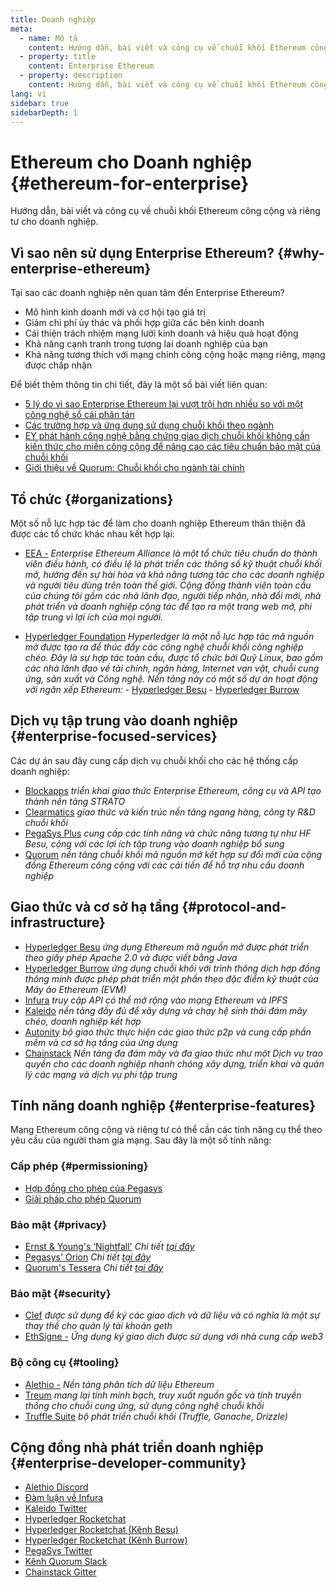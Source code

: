 ```yaml
---
title: Doanh nghiệp
meta:
  - name: Mô tả
    content: Hướng dẫn, bài viết và công cụ về chuỗi khối Ethereum công cộng và riêng tư cho doanh nghiệp
  - property: title
    content: Enterprise Ethereum
  - property: description
    content: Hướng dẫn, bài viết và công cụ về chuỗi khối Ethereum công cộng và riêng tư cho doanh nghiệp
lang: vi
sidebar: true
sidebarDepth: 1
---
```


# Ethereum cho Doanh nghiệp {#ethereum-for-enterprise}

<div class="featured">Hướng dẫn, bài viết và công cụ về chuỗi khối Ethereum công cộng và riêng tư cho doanh nghiệp.</div>

## Vì sao nên sử dụng Enterprise Ethereum? {#why-enterprise-ethereum}

Tại sao các doanh nghiệp nên quan tâm đến Enterprise Ethereum?

- Mô hình kinh doanh mới và cơ hội tạo giá trị
- Giảm chi phí ủy thác và phối hợp giữa các bên kinh doanh
- Cải thiện trách nhiệm mạng lưới kinh doanh và hiệu quả hoạt động
- Khả năng cạnh tranh trong tương lai doanh nghiệp của bạn
- Khả năng tương thích với mạng chính công cộng hoặc mạng riêng, mạng được chấp nhận

Để biết thêm thông tin chi tiết, đây là một số bài viết liên quan:

- [5 lý do vì sao Enterprise Ethereum lại vượt trội hơn nhiều so với một công nghệ sổ cái phân tán](https://media.consensys.net/5-reasons-why-enterprise-ethereum-is-so-much-more-than-a-distributed-ledger-technology-c9a89db82cb5)
- [Các trường hợp và ứng dụng sử dụng chuỗi khối theo ngành](https://media.consensys.net/enterprise-ethereum-blockchain-use-cases-and-applications-by-industry-3914d1210049)
- [EY phát hành công nghệ bằng chứng giao dịch chuỗi khối không cần kiến ​​thức cho miền công cộng để nâng cao các tiêu chuẩn bảo mật của chuỗi khối](https://www.ey.com/en_gl/news/2019/04/ey-releases-zero-knowledge-proof-blockchain-transaction-technology-to-the-public-domain-to-advance-blockchain-privacy-standards)
- [Giới thiệu về Quorum: Chuỗi khối cho ngành tài chính](https://medium.com/blockchain-at-berkeley/introduction-to-quorum-blockchain-for-the-financial-sector-58813f84e88c)

## Tổ chức {#organizations}

Một số nỗ lực hợp tác để làm cho doanh nghiệp Ethereum thân thiện đã được các tổ chức khác nhau kết hợp lại:

- [EEA -](https://entethalliance.org/) _Enterprise Ethereum Alliance là một tổ chức tiêu chuẩn do thành viên điều hành, có điều lệ là phát triển các thông số kỹ thuật chuỗi khối mở, hướng đến sự hài hòa và khả năng tương tác cho các doanh nghiệp và người tiêu dùng trên toàn thế giới. Cộng đồng thành viên toàn cầu của chúng tôi gồm các nhà lãnh đạo, người tiếp nhận, nhà đổi mới, nhà phát triển và doanh nghiệp cộng tác để tạo ra một trang web mở, phi tập trung vì lợi ích của mọi người._

- [Hyperledger Foundation](https://hyperledger.org) _Hyperledger là một nỗ lực hợp tác mã nguồn mở được tạo ra để thúc đẩy các công nghệ chuỗi khối công nghiệp chéo. Đây là sự hợp tác toàn cầu, được tổ chức bởi Quỹ Linux, bao gồm các nhà lãnh đạo về tài chính, ngân hàng, Internet vạn vật, chuỗi cung ứng, sản xuất và Công nghệ._ _Nền tảng này có một số dự án hoạt động với ngăn xếp Ethereum:_ - [Hyperledger Besu](https://www.hyperledger.org/blog/2019/08/29/announcing-hyperledger-besu) - [Hyperledger Burrow](https://www.hyperledger.org/projects/hyperledger-burrow)

## Dịch vụ tập trung vào doanh nghiệp {#enterprise-focused-services}

Các dự án sau đây cung cấp dịch vụ chuỗi khối cho các hệ thống cấp doanh nghiệp:

- [Blockapps](https://blockapps.net/) _triển khai giao thức Enterprise Ethereum, công cụ và API tạo thành nền tảng STRATO_
- [Clearmatics](https://www.clearmatics.com/about) _giao thức và kiến ​​trúc nền tảng ngang hàng, công ty R&D chuỗi khối_
- [PegaSys Plus](https://pegasys.tech/enterprise/) _cung cấp các tính năng và chức năng tương tự như HF Besu, cộng với các lợi ích tập trung vào doanh nghiệp bổ sung_
- [Quorum](https://www.goquorum.com/) _nền tảng chuỗi khối mã nguồn mở kết hợp sự đổi mới của cộng đồng Ethereum công cộng với các cải tiến để hỗ trợ nhu cầu doanh nghiệp_

## Giao thức và cơ sở hạ tầng {#protocol-and-infrastructure}

- [Hyperledger Besu](https://www.hyperledger.org/projects/besu) _ứng dụng Ethereum mã nguồn mở được phát triển theo giấy phép Apache 2.0 và được viết bằng Java_
- [Hyperledger Burrow](https://www.hyperledger.org/projects/hyperledger-burrow) _ứng dụng chuỗi khối với trình thông dịch hợp đồng thông minh được phép phát triển một phần theo đặc điểm kỹ thuật của Máy ảo Ethereum (EVM)_
- [Infura](https://infura.io/) _truy cập API có thể mở rộng vào mạng Ethereum và IPFS_
- [Kaleido](https://kaleido.io/) _nền tảng đầy đủ để xây dựng và chạy hệ sinh thái đám mây chéo, doanh nghiệp kết hợp_
- [Autonity](https://www.clearmatics.com/about/) _bộ giao thức thực hiện các giao thức p2p và cung cấp phần mềm và cơ sở hạ tầng của ứng dụng_
- [Chainstack](https://chainstack.com/) _Nền tảng đa đám mây và đa giao thức như một Dịch vụ trao quyền cho các doanh nghiệp nhanh chóng xây dựng, triển khai và quản lý các mạng và dịch vụ phi tập trung_

## Tính năng doanh nghiệp {#enterprise-features}

Mạng Ethereum công cộng và riêng tư có thể cần các tính năng cụ thể theo yêu cầu của người tham gia mạng. Sau đây là một số tính năng:

### Cấp phép {#permissioning}

- [Hợp đồng cho phép của Pegasys](https://github.com/PegaSysEng/permissioning-smart-contracts)
- [Giải pháp cho phép Quorum](https://github.com/jpmorganchase/quorum/wiki/Security)

### Bảo mật {#privacy}

- [Ernst & Young's ‘Nightfall'](https://github.com/EYBlockchain/nightfall) _Chi tiết [tại đây](https://bravenewcoin.com/insights/ernst-and-young-rolls-out-'nightfall-to-enable-private-transactions-on)_
- [Pegasys' Orion](https://docs.pantheon.pegasys.tech/en/stable/Concepts/Privacy/Privacy-Overview/) _Chi tiết [tại đây](https://pegasys.tech/privacy-in-pantheon-how-it-works-and-why-your-enterprise-should-care/)_
- [Quorum's Tessera](https://docs.goquorum.com/en/latest/Privacy/Tessera/Tessera/) _Chi tiết [tại đây](https://github.com/jpmorganchase/tessera/wiki/How-Tessera-works)_

### Bảo mật {#security}

- [Clef](https://geth.ethereum.org/clef/Overview) _được sử dụng để ký các giao dịch và dữ liệu và có nghĩa là một sự thay thế cho quản lý tài khoản geth_
- [EthSigne -](https://gitter.im/PegaSysEng/EthSigner) _Ứng dụng ký giao dịch được sử dụng với nhà cung cấp web3_

### Bộ công cụ {#tooling}

- [Alethio -](https://aleth.io/) _Nền tảng phân tích dữ liệu Ethereum_
- [Treum](https://treum.io/) _mang lại tính minh bạch, truy xuất nguồn gốc và tính truyền thống cho chuỗi cung ứng, sử dụng công nghệ chuỗi khối_
- [Truffle Suite](https://trufflesuite.com) _bộ phát triển chuỗi khối (Truffle, Ganache, Drizzle)_

## Cộng đồng nhà phát triển doanh nghiệp {#enterprise-developer-community}

- [Alethio Discord](https://discord.gg/d2t8NuU)
- [Đàm luận về Infura](https://community.infura.io/)
- [Kaleido Twitter](https://twitter.com/Kaleido_io)
- [Hyperledger Rocketchat](https://chat.hyperledger.org/)
- [Hyperledger Rocketchat ̣̣̣(Kênh Besu)](https://chat.hyperledger.org/channel/besu)
- [Hyperledger Rocketchat (Kênh Burrow)](https://chat.hyperledger.org/channel/burrow)
- [PegaSys Twitter](https://twitter.com/Kaleido_io)
- [Kênh Quorum Slack](http://bit.ly/quorum-slack)
- [Chainstack Gitter](https://gitter.im/chainstack/Lobby)
